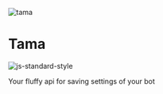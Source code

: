 ![tama](https://i.imgur.com/jRzMzRe.jpg)
# Tama
![js-standard-style](https://cdn.rawgit.com/standard/standard/master/badge.svg)

Your fluffy api for saving settings of your bot

